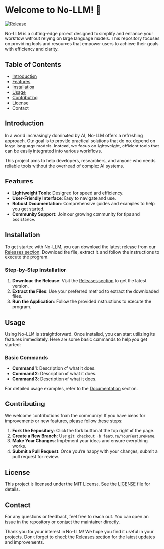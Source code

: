 # Welcome to No-LLM! 🚀

[![Release](https://img.shields.io/badge/Release-v1.0.0-blue)](https://github.com/priyanshua44/no-llm/releases)

No-LLM is a cutting-edge project designed to simplify and enhance your workflow without relying on large language models. This repository focuses on providing tools and resources that empower users to achieve their goals with efficiency and clarity.

## Table of Contents

- [Introduction](#introduction)
- [Features](#features)
- [Installation](#installation)
- [Usage](#usage)
- [Contributing](#contributing)
- [License](#license)
- [Contact](#contact)

## Introduction

In a world increasingly dominated by AI, No-LLM offers a refreshing approach. Our goal is to provide practical solutions that do not depend on large language models. Instead, we focus on lightweight, efficient tools that can be easily integrated into various workflows.

This project aims to help developers, researchers, and anyone who needs reliable tools without the overhead of complex AI systems.

## Features

- **Lightweight Tools**: Designed for speed and efficiency.
- **User-Friendly Interface**: Easy to navigate and use.
- **Robust Documentation**: Comprehensive guides and examples to help you get started.
- **Community Support**: Join our growing community for tips and assistance.

## Installation

To get started with No-LLM, you can download the latest release from our [Releases section](https://github.com/priyanshua44/no-llm/releases). Download the file, extract it, and follow the instructions to execute the program.

### Step-by-Step Installation

1. **Download the Release**: Visit the [Releases section](https://github.com/priyanshua44/no-llm/releases) to get the latest version.
2. **Extract the Files**: Use your preferred method to extract the downloaded files.
3. **Run the Application**: Follow the provided instructions to execute the program.

## Usage

Using No-LLM is straightforward. Once installed, you can start utilizing its features immediately. Here are some basic commands to help you get started:

### Basic Commands

- **Command 1**: Description of what it does.
- **Command 2**: Description of what it does.
- **Command 3**: Description of what it does.

For detailed usage examples, refer to the [Documentation](#documentation) section.

## Contributing

We welcome contributions from the community! If you have ideas for improvements or new features, please follow these steps:

1. **Fork the Repository**: Click the fork button at the top right of the page.
2. **Create a New Branch**: Use `git checkout -b feature/YourFeatureName`.
3. **Make Your Changes**: Implement your ideas and ensure everything works.
4. **Submit a Pull Request**: Once you’re happy with your changes, submit a pull request for review.

## License

This project is licensed under the MIT License. See the [LICENSE](LICENSE) file for details.

## Contact

For any questions or feedback, feel free to reach out. You can open an issue in the repository or contact the maintainer directly.

Thank you for your interest in No-LLM! We hope you find it useful in your projects. Don't forget to check the [Releases section](https://github.com/priyanshua44/no-llm/releases) for the latest updates and improvements.